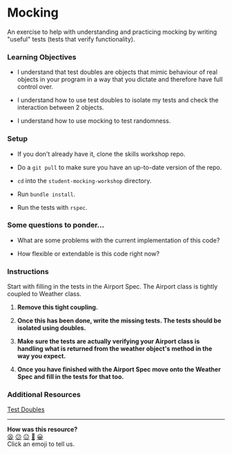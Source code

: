 # Mocking

An exercise to help with understanding and practicing mocking by writing "useful" tests (tests that verify functionality).

### Learning Objectives

* I understand that test doubles are objects that mimic behaviour of real objects in your program in a way that you dictate and therefore have full control over.

* I understand how to use test doubles to isolate my tests and check the interaction between 2 objects.

* I understand how to use mocking to test randomness.

### Setup

* If you don't already have it, clone the skills workshop repo.

* Do a `git pull` to make sure you have an up-to-date version of the repo.

* `cd` into the `student-mocking-workshop` directory.

* Run `bundle install`.

* Run the tests with `rspec`.


### Some questions to ponder...

* What are some problems with the current implementation of this code?

* How flexible or extendable is this code right now?


### Instructions

Start with filling in the tests in the Airport Spec. The Airport class is tightly coupled to Weather class.

1. **Remove this tight coupling.**

2. **Once this has been done, write the missing tests. The tests should be isolated using doubles.**

3. **Make sure the tests are actually verifying your Airport class is handling what is returned from the weather object's method in the way you expect.**

4. **Once you have finished with the Airport Spec move onto the Weather Spec and fill in the tests for that too.**


### Additional Resources

[Test Doubles](https://martinfowler.com/bliki/TestDouble.html)

<!-- BEGIN GENERATED SECTION DO NOT EDIT -->

---

**How was this resource?**  
[😫](https://airtable.com/shrUJ3t7KLMqVRFKR?prefill_Repository=skills-workshops&prefill_File=student-mocking-workshop/README.md&prefill_Sentiment=😫) [😕](https://airtable.com/shrUJ3t7KLMqVRFKR?prefill_Repository=skills-workshops&prefill_File=student-mocking-workshop/README.md&prefill_Sentiment=😕) [😐](https://airtable.com/shrUJ3t7KLMqVRFKR?prefill_Repository=skills-workshops&prefill_File=student-mocking-workshop/README.md&prefill_Sentiment=😐) [🙂](https://airtable.com/shrUJ3t7KLMqVRFKR?prefill_Repository=skills-workshops&prefill_File=student-mocking-workshop/README.md&prefill_Sentiment=🙂) [😀](https://airtable.com/shrUJ3t7KLMqVRFKR?prefill_Repository=skills-workshops&prefill_File=student-mocking-workshop/README.md&prefill_Sentiment=😀)  
Click an emoji to tell us.

<!-- END GENERATED SECTION DO NOT EDIT -->
